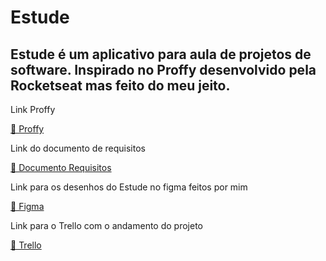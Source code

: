 <h1>Estude</h1>
<h2>Estude é um aplicativo para aula de projetos de software. Inspirado no Proffy desenvolvido pela Rocketseat mas feito do meu jeito.</h2>

<p>Link Proffy</p> 
<a href="https://github.com/rocketseat-education/nlw-02-omnistack">🔗 Proffy</a>

<p>Link do documento de requisitos</p> 
<a href="https://docs.google.com/document/d/1xpl-3hg8IIzii8xnGmSBEBI4ilQEErIwBPZT-6XEmS8/edit?usp=sharing"> 🔗 Documento Requisitos</a>

<p>Link para os desenhos do Estude no figma feitos por mim</p>
<a href="https://www.figma.com/file/hqj3oof5LUK6jgzSYpuIgZ/Estude?node-id=105%3A20">🔗 Figma</a>

<p>Link para o Trello com o andamento do projeto</p>
<a href="https://trello.com/b/6njNnOLx/estude">🔗 Trello</a>
